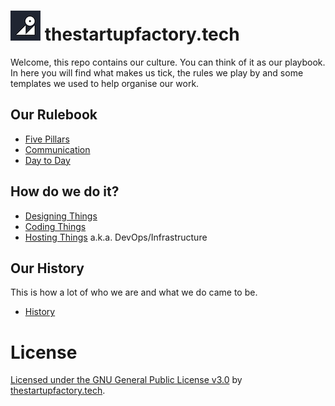 # ![thestartupfactory.tech icon](./images/tsf_icon_midnight_48.png "thestartupfactory.tech") thestartupfactory.tech

Welcome, this repo contains our culture. You can think of it as our playbook.  
In here you will find what makes us tick, the rules we play by and some templates we used to help organise our work.  

## Our Rulebook
 - [Five Pillars](./docs/five-pillars.md)
 - [Communication](./docs/communication.md)
 - [Day to Day](./docs/day-to-day.md)

## How do we do it?
 - [Designing Things](./docs/design.md)
 - [Coding Things](./docs/development.md)
 - [Hosting Things](./docs/devops.md) a.k.a. DevOps/Infrastructure

## Our History
This is how a lot of who we are and what we do came to be.  

- [History](./docs/history.md)

# License
[Licensed under the GNU General Public License v3.0](LICENSE) by [thestartupfactory.tech](https://thestartupfactory.tech).

